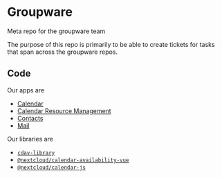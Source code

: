 # Groupware

Meta repo for the groupware team

The purpose of this repo is primarily to be able to create tickets for tasks that span across the groupware repos.

## Code

Our apps are

* [Calendar](https://github.com/nextcloud/calendar)
* [Calendar Resource Management](https://github.com/nextcloud/calendar_resource_management)
* [Contacts](https://github.com/nextcloud/contacts)
* [Mail](https://github.com/nextcloud/mail)

Our libraries are

* [`cdav-library`](https://github.com/nextcloud/cdav-library)
* [`@nextcloud/calendar-availability-vue`](https://github.com/nextcloud/calendar-availability-vue )
* [`@nextcloud/calendar-js`](https://github.com/nextcloud/calendar-js)

